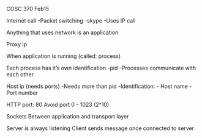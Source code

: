 COSC 370 Feb15

Internet call
	-Packet switching
	-skype
		-Uses IP call

Anything that uses network is an application

Proxy ip

When application is running (called: process)

Each process has it’s own identification
	-pid
	-Processes communicate with each other

Host ip (needs ports)
	-Needs more than pid
	-Identification:
		- Host name
		- Port number

HTTP port: 80
Avoid port 0 - 1023 (2^10)

Sockets
Between application and transport layer

Server is always listening
Client sends message once connected to server

